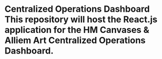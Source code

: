 # Centralized Operations Dashboard This repository will host the React.js application for the HM Canvases & Alliem Art Centralized Operations Dashboard.
